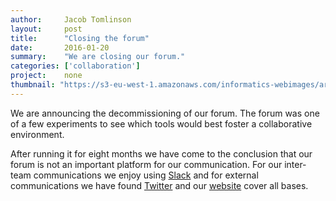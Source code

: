 ```yaml
---
author:     Jacob Tomlinson
layout:     post
title:      "Closing the forum"
date:       2016-01-20
summary:    "We are closing our forum."
categories: ['collaboration']
project:    none
thumbnail: "https://s3-eu-west-1.amazonaws.com/informatics-webimages/articles/2015-05-28-we-have-a-forum/Screen+Shot+2015-05-28+at+10.17.01.png"
---
```


We are announcing the decommissioning of our forum. The forum was one of a few experiments to see which tools would best foster a collaborative environment.

After running it for eight months we have come to the conclusion that our forum is not an important platform for our communication. For our inter-team communications we enjoy using [Slack][slack] and for external communications we have found [Twitter][twitter] and our [website][lab-website] cover all bases.

[lab-website]: http://www.informaticslab.co.uk
[slack]: https://slack.com/
[twitter]: https://twitter.com/labbytherat
